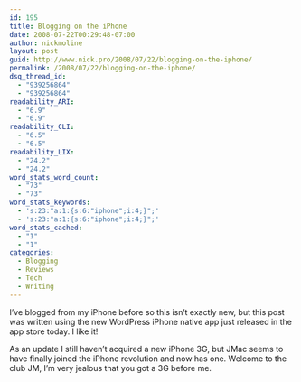 ```yaml
---
id: 195
title: Blogging on the iPhone
date: 2008-07-22T00:29:48-07:00
author: nickmoline
layout: post
guid: http://www.nick.pro/2008/07/22/blogging-on-the-iphone/
permalink: /2008/07/22/blogging-on-the-iphone/
dsq_thread_id:
  - "939256864"
  - "939256864"
readability_ARI:
  - "6.9"
  - "6.9"
readability_CLI:
  - "6.5"
  - "6.5"
readability_LIX:
  - "24.2"
  - "24.2"
word_stats_word_count:
  - "73"
  - "73"
word_stats_keywords:
  - 's:23:"a:1:{s:6:"iphone";i:4;}";'
  - 's:23:"a:1:{s:6:"iphone";i:4;}";'
word_stats_cached:
  - "1"
  - "1"
categories:
  - Blogging
  - Reviews
  - Tech
  - Writing
---
```

I&#8217;ve blogged from my iPhone before so this isn&#8217;t exactly new, but this post was written using the new WordPress iPhone native app just released in the app store today. I like it!

As an update I still haven&#8217;t acquired a new iPhone 3G, but JMac seems to have finally <span class="removed_link" title="http://blog.jmaclabs.com/2008/07/22/iphone-arrives/">joined the iPhone revolution</span> and now has one. Welcome to the club JM, I&#8217;m very jealous that you got a 3G before me.